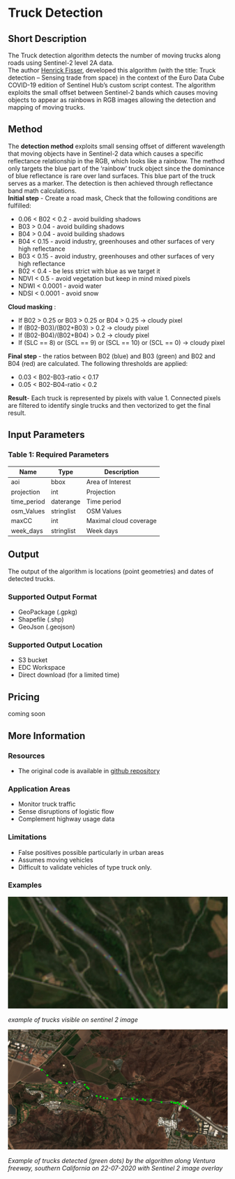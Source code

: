 # Truck Detection 

## Short Description  
  The Truck detection algorithm detects the number of moving trucks along roads using Sentinel-2 level 2A data.  
  The author [Henrick Fisser](https://twitter.com/fisserhenrik), developed this algorithm (with the title: Truck detection – Sensing trade from space) in the context of the Euro Data Cube COVID-19 edition of Sentinel Hub’s custom script contest. 
  The algorithm exploits the small offset between Sentinel-2 bands which causes moving objects to appear as rainbows in RGB images allowing the detection and mapping of moving trucks.  
 
## Method
The **detection method** exploits small sensing offset of different wavelength that moving objects have in Sentinel-2 data which causes a specific reflectance relationship in the RGB, which looks like a rainbow. The method only targets the blue part of the ‘rainbow’ truck object since the dominance of blue reflectance is rare over land surfaces. This blue part of the truck serves as a marker. The detection is then achieved through reflectance band math calculations.  
**Initial step** - Create a road mask, Check that the following conditions are fulfilled:

- 0.06 < B02 < 0.2 - avoid building shadows
- B03 > 0.04 - avoid building shadows
- B04 > 0.04 - avoid building shadows
- B04 < 0.15 - avoid industry, greenhouses and other surfaces of very high reflectance
- B03 < 0.15 - avoid industry, greenhouses and other surfaces of very high reflectance
- B02 < 0.4 - be less strict with blue as we target it
- NDVI < 0.5 - avoid vegetation but keep in mind mixed pixels
- NDWI < 0.0001 - avoid water
- NDSI < 0.0001 - avoid snow

**Cloud masking** :
- If B02 > 0.25 or B03 > 0.25 or B04 > 0.25 -> cloudy pixel
- If (B02-B03)/(B02+B03) > 0.2 -> cloudy pixel
- If (B02-B04)/(B02+B04) > 0.2 -> cloudy pixel
- If (SLC == 8) or (SCL == 9) or (SCL == 10) or (SCL == 0) -> cloudy pixel

**Final step** - the ratios between B02 (blue) and B03 (green) and B02 and B04 (red) are calculated. The following thresholds are applied:  
- 0.03 < B02-B03-ratio < 0.17
- 0.05 < B02-B04-ratio < 0.2

**Result**- Each truck is represented by pixels with value 1. Connected pixels are filtered to identify single trucks and then  vectorized to get the final result. 
 
## Input Parameters

### Table 1: Required Parameters
<table>
  <thead>
    <tr>
      <th>Name</th>
      <th>Type </th>
      <th>Description</th>
    </tr>
  </thead>
  <tbody>
    <tr>
      <td>aoi</td>
      <td>bbox</td>
      <td>Area of Interest</td>
    </tr>
    <tr>
      <td>projection</td>
      <td>int</td>
      <td>Projection</td>
    </tr>
    <tr>
      <td>time_period</td>
      <td>daterange</td>
      <td>Time period</td>
    </tr>
    <tr>
      <td>osm_Values</td>
      <td>stringlist</td>
      <td>OSM Values</td>
    </tr>
    <tr>
      <td>maxCC</td>
      <td>int</td>
      <td>Maximal cloud coverage</td>
    </tr>
    <tr>
      <td>week_days</td>
      <td>stringlist</td>
      <td>Week days</td>
    </tr>
   </tbody>
</table>  

## Output
The output of the algorithm is locations (point geometries) and dates of detected trucks.

### Supported Output Format
 - GeoPackage (.gpkg)
 - Shapefile (.shp)
 - GeoJson (.geojson)  
 
### Supported Output Location  
 - S3 bucket  
 - EDC Workspace  
 - Direct download (for a limited time)

## Pricing
coming soon

## More Information
### Resources
 - The original code is available in [github repository](https://github.com/hfisser/Truck_Detection_Sentinel2_COVID19)  

### Application Areas
 - Monitor truck traffic
 - Sense disruptions of logistic flow
 - Complement highway usage data

### Limitations
 - False positives possible particularly in urban areas
 - Assumes moving vehicles
 - Difficult to validate vehicles of type truck only. 

### Examples

![trucks on sentinel 2](trucks.png)  

_example of trucks visible on sentinel 2 image_

![detected_trucks_](carlifornia.png)  

_Example of trucks detected (green dots) by the algorithm along Ventura freeway, southern California on 22-07-2020 with Sentinel 2 image overlay_



 

